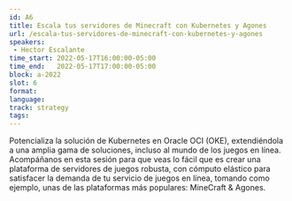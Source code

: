 ```yaml
---
id: A6
title: Escala tus servidores de Minecraft con Kubernetes y Agones
url: /escala-tus-servidores-de-minecraft-con-kubernetes-y-agones
speakers:
 - Hector Escalante
time_start: 2022-05-17T16:00:00-05:00
time_end:   2022-05-17T17:00:00-05:00
block: a-2022
slot: 6
format: 
language: 
track: strategy
tags:
---
```


Potencializa la solución de Kubernetes en Oracle OCI (OKE), extendiéndola a una amplia gama de soluciones, incluso al mundo de los juegos en línea. Acompáñanos en esta sesión para que veas lo fácil que es crear una plataforma de servidores de juegos robusta, con cómputo elástico  para satisfacer la demanda de tu servicio de juegos en línea, tomando como ejemplo, unas de las plataformas más populares: MineCraft & Agones.

